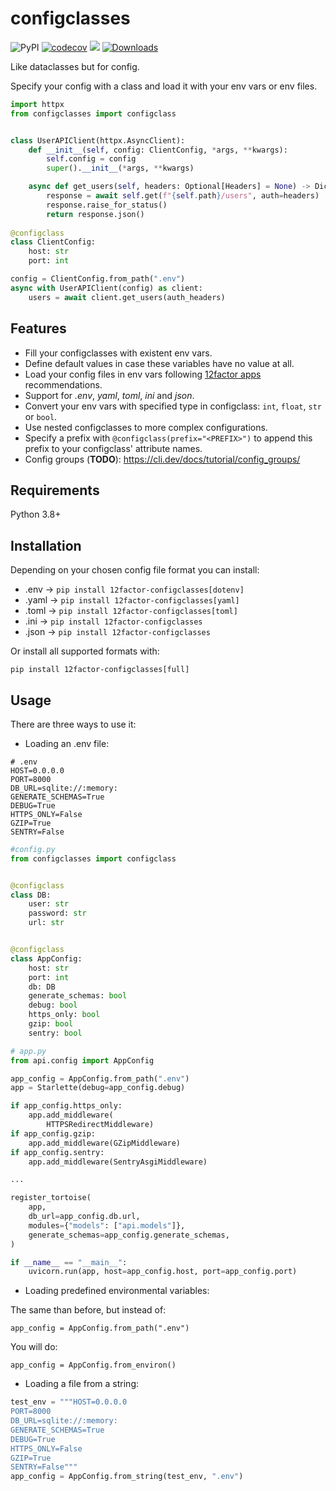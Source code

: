 # configclasses

![PyPI](https://img.shields.io/pypi/v/12factor-configclasses)
[![codecov](https://codecov.io/gh/headsrooms/configclasses/branch/master/graph/badge.svg?token=U0bxsmAUoe)](https://codecov.io/gh/headsrooms/configclasses)
<a href="https://codeclimate.com/github/kingoodie/configclasses/maintainability"><img src="https://api.codeclimate.com/v1/badges/9094f65f5caef64fb993/maintainability" /></a>
[![Downloads](https://pepy.tech/badge/12factor-configclasses/month)](https://pepy.tech/project/12factor-configclasses)


Like dataclasses but for config.

Specify your config with a class and load it with your env vars or env files.


```python
import httpx
from configclasses import configclass


class UserAPIClient(httpx.AsyncClient):
    def __init__(self, config: ClientConfig, *args, **kwargs):
        self.config = config
        super().__init__(*args, **kwargs)

    async def get_users(self, headers: Optional[Headers] = None) -> Dict[str, Any]:
        response = await self.get(f"{self.path}/users", auth=headers)
        response.raise_for_status()
        return response.json()
    
@configclass
class ClientConfig:
    host: str
    port: int

config = ClientConfig.from_path(".env")
async with UserAPIClient(config) as client:
    users = await client.get_users(auth_headers)
```

## Features

- Fill your configclasses with existent env vars.
- Define default values in case these variables have no value at all.
- Load your config files in env vars following [12factor apps](https://12factor.net) recommendations.
- Support for _.env_, _yaml_, _toml_, _ini_ and _json_.
- Convert your env vars with specified type in configclass: `int`, `float`, `str` or `bool`.
- Use nested configclasses to more complex configurations.
- Specify a prefix with `@configclass(prefix="<PREFIX>")` to append this prefix to your configclass'  attribute names.
- Config groups (__TODO__): https://cli.dev/docs/tutorial/config_groups/

## Requirements

Python 3.8+


## Installation

Depending on your chosen config file format you can install:

- .env  ->   ```pip install 12factor-configclasses[dotenv]```
- .yaml ->   ```pip install 12factor-configclasses[yaml]```
- .toml ->   ```pip install 12factor-configclasses[toml]```
- .ini  ->   ```pip install 12factor-configclasses```
- .json ->   ```pip install 12factor-configclasses```

Or install all supported formats with:

    pip install 12factor-configclasses[full]
    
## Usage

There are three ways to use it:

- Loading an .env file:

```.env
# .env
HOST=0.0.0.0
PORT=8000
DB_URL=sqlite://:memory:
GENERATE_SCHEMAS=True
DEBUG=True
HTTPS_ONLY=False
GZIP=True
SENTRY=False
```

```python
#config.py
from configclasses import configclass


@configclass
class DB:
    user: str
    password: str
    url: str


@configclass
class AppConfig:
    host: str
    port: int
    db: DB
    generate_schemas: bool
    debug: bool
    https_only: bool
    gzip: bool
    sentry: bool
```

```python
# app.py
from api.config import AppConfig

app_config = AppConfig.from_path(".env")
app = Starlette(debug=app_config.debug)

if app_config.https_only:
    app.add_middleware(
        HTTPSRedirectMiddleware)
if app_config.gzip:
    app.add_middleware(GZipMiddleware)
if app_config.sentry:
    app.add_middleware(SentryAsgiMiddleware)

...

register_tortoise(
    app,
    db_url=app_config.db.url,
    modules={"models": ["api.models"]},
    generate_schemas=app_config.generate_schemas,
)

if __name__ == "__main__":
    uvicorn.run(app, host=app_config.host, port=app_config.port)
```

    
- Loading predefined environmental variables:

The same than before, but instead of:

    app_config = AppConfig.from_path(".env")
    
You will do:

    app_config = AppConfig.from_environ()
    
- Loading a file from a string:

```python
test_env = """HOST=0.0.0.0
PORT=8000
DB_URL=sqlite://:memory:
GENERATE_SCHEMAS=True
DEBUG=True
HTTPS_ONLY=False
GZIP=True
SENTRY=False"""
app_config = AppConfig.from_string(test_env, ".env")
```
